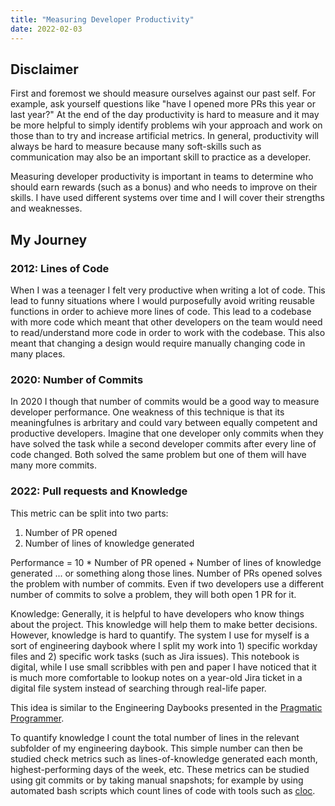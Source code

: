 ```yaml
---
title: "Measuring Developer Productivity"
date: 2022-02-03
---
```


## Disclaimer
First and foremost we should measure ourselves against our past self. For example, ask yourself questions like "have I opened more PRs this year or last year?" At the end of the day productivity is hard to measure and it may be more helpful to simply identify problems wih your approach and work on those than to try and increase artificial metrics.
In general, productivity will always be hard to measure because many soft-skills such as communication may also be an important skill to practice as a developer.

Measuring developer productivity is important in teams to determine who should earn rewards (such as a bonus) and who needs to improve on their skills.
I have used different systems over time and I will cover their strengths and weaknesses.

## My Journey
### 2012: Lines of Code

When I was a teenager I felt very productive when writing a lot of code.
This lead to funny situations where I would purposefully avoid writing reusable functions in order to achieve more lines of code.
This lead to a codebase with more code which meant that other developers on the team would need to read/understand more code in order to work with the codebase. This also meant that changing a design would require manually changing code in many places.

### 2020: Number of Commits

In 2020 I though that number of commits would be a good way to measure developer performance.
One weakness of this technique is that its meaningfulnes is arbritary and could vary between equally competent and productive developers.
Imagine that one developer only commits when they have solved the task while a second developer commits after every line of code changed.
Both solved the same problem but one of them will have many more commits.

### 2022: Pull requests and Knowledge
This metric can be split into two parts:
1. Number of PR opened
2. Number of lines of knowledge generated

Performance = 10 * Number of PR opened + Number of lines of knowledge generated
... or something along those lines.
Number of PRs opened solves the problem with number of commits. Even if two developers use a different number of commits to solve a problem, they will both open 1 PR for it.

Knowledge:
Generally, it is helpful to have developers who know things about the project. This knowledge will help them to make better decisions.
However, knowledge is hard to quantify. The system I use for myself is a sort of engineering daybook where I split my work into 1) specific workday files and 2) specific work tasks (such as Jira issues). This notebook is digital, while I use small scribbles with pen and paper I have noticed that it is much more comfortable to lookup notes on a year-old Jira ticket in a digital file system instead of searching through real-life paper.

This idea is similar to the Engineering Daybooks presented in the [Pragmatic Programmer](https://www.oreilly.com/library/view/the-pragmatic-programmer/9780135956977/f_0041.xhtml).


To quantify knowledge I count the total number of lines in the relevant subfolder of my engineering daybook. This simple number can then be studied check metrics such as lines-of-knowledge generated each month, highest-performing days of the week, etc. These metrics can be studied using git commits or by taking manual snapshots; for example by using automated bash scripts which count lines of code with tools such as [cloc](https://github.com/AlDanial/cloc).
